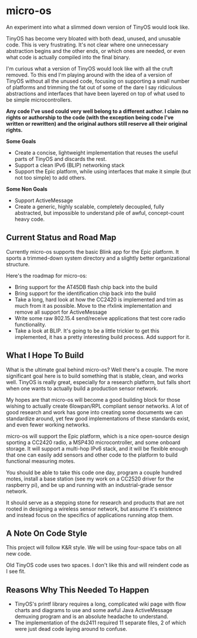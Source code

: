 micro-os
========

An experiment into what a slimmed down version of TinyOS would look like.

TinyOS has become very bloated with both dead, unused, and unusable code. This
is very frustrating. It's not clear where one unnecessary abstraction begins
and the other ends, or which ones are needed, or even what code is actually
compiled into the final binary.

I'm curious what a version of TinyOS would look like with all the cruft removed.
To this end I'm playing around with the idea of a version of TinyOS without all
the unused code, focusing on supporting a small number of platforms and trimming
the fat out of some of the dare I say ridiculous abstractions and interfaces that
have been layered on top of what used to be simple microcontrollers.

**Any code I've used could very well belong to a different author. I claim no rights
or authorship to the code (with the exception being code I've written or rewritten)
and the original authors still reserve all their original rights.**

**Some Goals**

  * Create a concise, lightweight implementation that reuses the useful
parts of TinyOS and discards the rest.
  * Support a clean IPv6 (BLIP) networking stack
  * Support the Epic platform, while using interfaces that make it simple
(but not too simple) to add others.

**Some Non Goals**

  * Support ActiveMessage
  * Create a generic, highly scalable, completely decoupled, fully abstracted,
but impossible to understand pile of awful, concept-count heavy code.

Current Status and Road Map
---------------------------
Currently micro-os supports the basic Blink app for the Epic platform. It
sports a trimmed-down system directory and a slightly better organizational
structure.

Here's the roadmap for micro-os:
  * Bring support for the AT45DB flash chip back into the build
  * Bring support for the identification chip back into the build
  * Take a long, hard look at how the CC2420 is implemented and trim
as much from it as possible. Move to the rfxlink implementation
and remove all support for ActiveMessage
  * Write some raw 802.15.4 send/receive applications that test core
radio functionality.
  * Take a look at BLIP. It's going to be a little trickier to get
this implemented, it has a pretty interesting build process. Add
support for it.

What I Hope To Build
--------------------

What is the ultimate goal behind micro-os? Well there's a couple. The more
significant goal here is to build something that is stable, clean, and works
well. TinyOS is really great, especially for a research platform, but falls
short when one wants to actually build a production sensor network.

My hopes are that micro-os will become a good building block for those wishing
to actually create 6lowpan/RPL compliant sensor networks. A lot of good research
and work has gone into creating some documents we can standardize around, yet
few good implementations of these standards exist, and even fewer working
networks.

micro-os will support the Epic platform, which is a nice open-source design
sporting a CC2420 radio, a MSP430 microcontroller, and some onboard storage.
It will support a multi-hop IPv6 stack, and it will be flexible enough that
one can easily add sensors and other code to the platform to build
functional measuring motes. 

You should be able to take this code one day, program a couple hundred motes,
install a base station (see my work on a CC2520 driver for the raspberry pi),
and be up and running with an industrial-grade sensor network.

It should serve as a stepping stone for research and products that are not
rooted in designing a wireless sensor network, but assume it's existence and
instead focus on the specifics of applications running atop them.

A Note On Code Style
--------------------
This project will follow K&R style. We will be using four-space tabs on all new code.

Old TinyOS code uses two spaces. I don't like this and will reindent code as I see
fit.

Reasons Why This Needed To Happen
---------------------------------
  * TinyOS's printf library requires a long, complicated wiki page with flow charts
and diagrams to use and some awful Java ActiveMessage demuxing program and is an
absolute headache to understand.
  * The implementation of the ds2411 required 11 separate files, 2 of which were
just dead code laying around to confuse.

